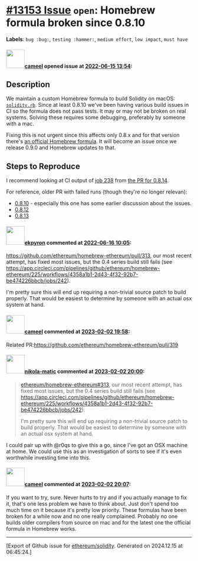# [\#13153 Issue](https://github.com/ethereum/solidity/issues/13153) `open`: Homebrew formula broken since 0.8.10
**Labels**: `bug :bug:`, `testing :hammer:`, `medium effort`, `low impact`, `must have`


#### <img src="https://avatars.githubusercontent.com/u/137030?v=4" width="50">[cameel](https://github.com/cameel) opened issue at [2022-06-15 13:54](https://github.com/ethereum/solidity/issues/13153):

## Description

We maintain a custom Homebrew formula to build Solidity on macOS: [`solidity.rb`](https://github.com/ethereum/homebrew-ethereum/blob/master/solidity.rb). Since at least 0.8.10 we've been having various build issues in CI so the formula does not pass tests. It may or may not be broken on real systems. Solving these requires some debugging, preferably by someone with a mac.

Fixing this is not urgent since this affects only 0.8.x and for that version there's [an official Homebrew formula](https://github.com/Homebrew/homebrew-core/blob/master/Formula/solidity.rb). It will become an issue once we release 0.9.0 and Homebrew updates to that.

## Steps to Reproduce
I recommend looking at CI output of [job 238](https://app.circleci.com/pipelines/github/ethereum/homebrew-ethereum/221/workflows/bac6bf81-3d1c-4df5-a4de-e5b4efb77392/jobs/238) from [the PR for 0.8.14](https://github.com/ethereum/homebrew-ethereum/pull/312).

For reference, older PR with failed runs (though they're no longer relevan):
- [0.8.10](https://github.com/ethereum/homebrew-ethereum/pull/307) - especially this one has some earlier discussion about the issues.
- [0.8.12](https://github.com/ethereum/homebrew-ethereum/pull/309)
- [0.8.13](https://github.com/ethereum/homebrew-ethereum/pull/311)

#### <img src="https://avatars.githubusercontent.com/u/1347491?v=4" width="50">[ekpyron](https://github.com/ekpyron) commented at [2022-06-16 10:05](https://github.com/ethereum/solidity/issues/13153#issuecomment-1157478061):

https://github.com/ethereum/homebrew-ethereum/pull/313, our most recent attempt, has fixed most issues, but the 0.4 series build still fails (see https://app.circleci.com/pipelines/github/ethereum/homebrew-ethereum/225/workflows/4358a1b1-2d43-4f32-92b7-be474226bbcb/jobs/242).

I'm pretty sure this will end up requiring a non-trivial source patch to build properly. That would be easiest to determine by someone with an actual osx system at hand.

#### <img src="https://avatars.githubusercontent.com/u/137030?v=4" width="50">[cameel](https://github.com/cameel) commented at [2023-02-02 19:58](https://github.com/ethereum/solidity/issues/13153#issuecomment-1414291647):

Related PR:https://github.com/ethereum/homebrew-ethereum/pull/319

#### <img src="https://avatars.githubusercontent.com/u/4415530?u=dc3db70e8fbd03f92ca81ee173d57774ce61084d&v=4" width="50">[nikola-matic](https://github.com/nikola-matic) commented at [2023-02-02 20:00](https://github.com/ethereum/solidity/issues/13153#issuecomment-1414294496):

> [ethereum/homebrew-ethereum#313](https://github.com/ethereum/homebrew-ethereum/pull/313), our most recent attempt, has fixed most issues, but the 0.4 series build still fails (see https://app.circleci.com/pipelines/github/ethereum/homebrew-ethereum/225/workflows/4358a1b1-2d43-4f32-92b7-be474226bbcb/jobs/242).
> 
> I'm pretty sure this will end up requiring a non-trivial source patch to build properly. That would be easiest to determine by someone with an actual osx system at hand.

I could pair up with @r0qs to give this a go, since I've got an OSX machine at home. We could use this as an investigation of sorts to see if it's even worthwhile investing time into this.

#### <img src="https://avatars.githubusercontent.com/u/137030?v=4" width="50">[cameel](https://github.com/cameel) commented at [2023-02-02 20:07](https://github.com/ethereum/solidity/issues/13153#issuecomment-1414308613):

If you want to try, sure. Never hurts to try and if you actually manage to fix it, that's one less problem we have to think about. Just don't spend too much time on it because it's pretty low priority. These formulas have been broken for a while now and no one really complained. Probably no one builds older compilers from source on mac and for the latest one the official formula in Homebrew works.


-------------------------------------------------------------------------------



[Export of Github issue for [ethereum/solidity](https://github.com/ethereum/solidity). Generated on 2024.12.15 at 06:45:24.]
